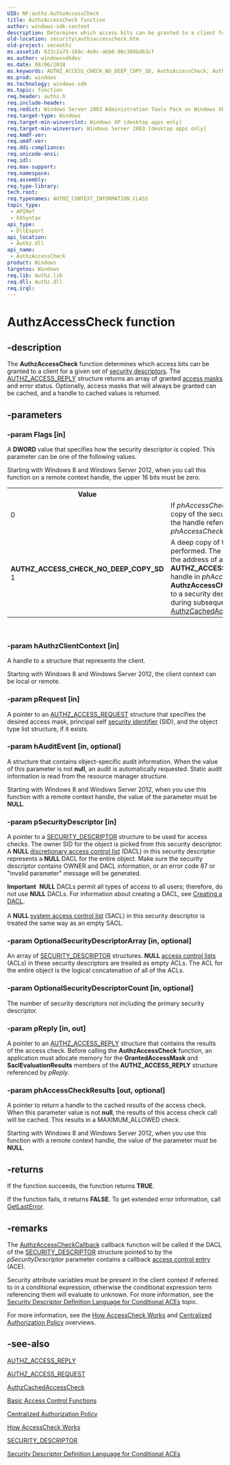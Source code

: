 ```yaml
---
UID: NF:authz.AuthzAccessCheck
title: AuthzAccessCheck function
author: windows-sdk-content
description: Determines which access bits can be granted to a client for a given set of security descriptors.
old-location: security\authzaccesscheck.htm
old-project: secauthz
ms.assetid: 633c2a73-169c-4e0c-abb6-96c360bd63cf
ms.author: windowssdkdev
ms.date: 08/06/2018
ms.keywords: AUTHZ_ACCESS_CHECK_NO_DEEP_COPY_SD, AuthzAccessCheck, AuthzAccessCheck function [Security], _win32_authzaccesscheck, authz/AuthzAccessCheck, security.authzaccesscheck
ms.prod: windows
ms.technology: windows-sdk
ms.topic: function
req.header: authz.h
req.include-header: 
req.redist: Windows Server 2003 Administration Tools Pack on Windows XP
req.target-type: Windows
req.target-min-winverclnt: Windows XP [desktop apps only]
req.target-min-winversvr: Windows Server 2003 [desktop apps only]
req.kmdf-ver: 
req.umdf-ver: 
req.ddi-compliance: 
req.unicode-ansi: 
req.idl: 
req.max-support: 
req.namespace: 
req.assembly: 
req.type-library: 
tech.root: 
req.typenames: AUTHZ_CONTEXT_INFORMATION_CLASS
topic_type:
 - APIRef
 - kbSyntax
api_type:
 - DllExport
api_location:
 - Authz.dll
api_name:
 - AuthzAccessCheck
product: Windows
targetos: Windows
req.lib: Authz.lib
req.dll: Authz.dll
req.irql: 
---
```


# AuthzAccessCheck function


## -description


The <b>AuthzAccessCheck</b> function determines which access bits can be granted to a client for a given set of <a href="https://msdn.microsoft.com/3e9d7672-2314-45c8-8178-5a0afcfd0c50">security descriptors</a>. The <a href="https://msdn.microsoft.com/7162bf80-3730-46d7-a603-2a55b969c9ba">AUTHZ_ACCESS_REPLY</a> structure returns an array of granted <a href="https://msdn.microsoft.com/0baaa937-f635-4500-8dcd-9dbbd6f4cd02">access masks</a> and error status. Optionally, access masks that will always be granted can be cached, and a handle to cached values is returned.


## -parameters




### -param Flags [in]

A <b>DWORD</b> value that specifies how the security descriptor is copied. This parameter can be one of the following values. 

Starting with Windows 8 and Windows Server 2012,  when you call this function on a remote context handle, the upper 16 bits must be zero.



<table>
<tr>
<th>Value</th>
<th>Meaning</th>
</tr>
<tr>
<td width="40%">
<dl>
<dt>0</dt>
</dl>
</td>
<td width="60%">
If <i>phAccessCheckResults</i> is not <b>NULL</b>, a  deep copy of the security descriptor is copied to the handle referenced by <i>phAccessCheckResults</i>.

</td>
</tr>
<tr>
<td width="40%"><a id="AUTHZ_ACCESS_CHECK_NO_DEEP_COPY_SD"></a><a id="authz_access_check_no_deep_copy_sd"></a><dl>
<dt><b>AUTHZ_ACCESS_CHECK_NO_DEEP_COPY_SD</b></dt>
<dt>1</dt>
</dl>
</td>
<td width="60%">
A deep copy of the security descriptor is not performed. The calling application must pass the address of an <b>AUTHZ_ACCESS_CHECK_RESULTS_HANDLE</b> handle in <i>phAccessCheckResults</i>. The <b>AuthzAccessCheck</b> function sets this handle to a security descriptor that must remain valid during subsequent calls to <a href="https://msdn.microsoft.com/8b3bb69f-7bf9-4e4a-b870-081dd92c7ee4">AuthzCachedAccessCheck</a>.

</td>
</tr>
</table>
 


### -param hAuthzClientContext [in]

A handle to a structure that represents the client.
					

Starting with Windows 8 and Windows Server 2012,  the client context can be local or remote.


### -param pRequest [in]

A pointer to an <a href="https://msdn.microsoft.com/3748075c-b31a-4669-b8a6-1a540449d8fa">AUTHZ_ACCESS_REQUEST</a> structure that specifies the desired access mask, principal self <a href="https://msdn.microsoft.com/3e9d7672-2314-45c8-8178-5a0afcfd0c50">security identifier</a> (SID), and the object type list structure, if it exists.


### -param hAuditEvent [in, optional]

A structure that contains object-specific audit information. When the value of this parameter is not <b>null</b>, an audit is automatically requested. Static audit information is read from the resource manager structure. 

Starting with Windows 8 and Windows Server 2012,  when you use this function with a remote context handle, the value of the parameter must be <b>NULL</b>.


### -param pSecurityDescriptor [in]

A pointer to a 
<a href="https://msdn.microsoft.com/653992aa-4e32-4187-b3ac-727e82bfe0b6">SECURITY_DESCRIPTOR</a> structure to be used for access checks. The owner SID for the object is picked from this security descriptor. A <b>NULL </b><a href="https://msdn.microsoft.com/d007cbb9-b547-4dc7-bc22-b526f650f7c2">discretionary access control list</a> (DACL) in this security descriptor represents a <b>NULL</b> DACL for the entire object. Make sure the security descriptor contains OWNER and DACL information, or an error code 87 or "invalid parameter" message will be generated.

<div class="alert"><b>Important</b>  <b>NULL</b> DACLs permit all types of access to all users; therefore, do not use <b>NULL</b> DACLs. For information about creating a DACL, see <a href="https://msdn.microsoft.com/f8ec202f-4f34-4123-8f3c-cfc5960b4dc2">Creating a DACL</a>.</div>
<div> </div>
 A <b>NULL </b><a href="https://msdn.microsoft.com/3e9d7672-2314-45c8-8178-5a0afcfd0c50">system access control list</a> (SACL) in this security descriptor is treated the same way as an empty SACL.
					


### -param OptionalSecurityDescriptorArray [in, optional]

An array of <a href="https://msdn.microsoft.com/653992aa-4e32-4187-b3ac-727e82bfe0b6">SECURITY_DESCRIPTOR</a> structures. <b>NULL </b><a href="https://msdn.microsoft.com/0baaa937-f635-4500-8dcd-9dbbd6f4cd02">access control lists</a> (ACLs) in these security descriptors are treated as empty ACLs. The ACL for the entire object is the logical concatenation of all of the ACLs.
					


### -param OptionalSecurityDescriptorCount [in, optional]

The number of security descriptors not including the primary security descriptor.
					


### -param pReply [in, out]

A pointer to an 
<a href="https://msdn.microsoft.com/7162bf80-3730-46d7-a603-2a55b969c9ba">AUTHZ_ACCESS_REPLY</a> structure that contains the results of the access check. Before calling the <b>AuthzAccessCheck</b> function, an application must allocate memory for the <b>GrantedAccessMask</b> and <b>SaclEvaluationResults</b> members of the <b>AUTHZ_ACCESS_REPLY</b> structure referenced by <i>pReply</i>.


### -param phAccessCheckResults [out, optional]

A pointer to return a handle to the cached results of the access check. When this parameter value is not <b>null</b>, the results of this access check call will be cached. This results in a MAXIMUM_ALLOWED check. 

Starting with Windows 8 and Windows Server 2012,  when you use this function with a remote context handle, the value of the parameter must be <b>NULL</b>.


## -returns



If the function succeeds, the function returns <b>TRUE</b>.

If the function fails, it returns <b>FALSE</b>. To get extended error information, call 
<a href="https://msdn.microsoft.com/d852e148-985c-416f-a5a7-27b6914b45d4">GetLastError</a>.




## -remarks



The <a href="https://msdn.microsoft.com/e8a510e6-0739-4765-ad07-3bcb1b9c905c">AuthzAccessCheckCallback</a> callback function will be called if the DACL of the <a href="https://msdn.microsoft.com/653992aa-4e32-4187-b3ac-727e82bfe0b6">SECURITY_DESCRIPTOR</a> structure pointed to by the <i>pSecurityDescriptor</i> parameter contains a callback <a href="https://msdn.microsoft.com/0baaa937-f635-4500-8dcd-9dbbd6f4cd02">access control entry</a> (ACE).

Security attribute variables must be present in the client context if referred to in a conditional expression, otherwise the conditional expression term referencing them will evaluate to unknown. For more information, see the <a href="https://msdn.microsoft.com/cdc3629d-c4d8-4910-8838-3bdb601f7064">Security Descriptor Definition Language for Conditional ACEs</a> topic.

For more information, see the <a href="https://msdn.microsoft.com/dc98b23e-ce42-4d4a-a285-c0b7b5e2a478">How AccessCheck Works</a> and <a href="https://msdn.microsoft.com/5A06B8D8-F14B-4D9E-9ED6-4246A26BF945">Centralized Authorization Policy</a> overviews.




## -see-also




<a href="https://msdn.microsoft.com/7162bf80-3730-46d7-a603-2a55b969c9ba">AUTHZ_ACCESS_REPLY</a>



<a href="https://msdn.microsoft.com/3748075c-b31a-4669-b8a6-1a540449d8fa">AUTHZ_ACCESS_REQUEST</a>



<a href="https://msdn.microsoft.com/8b3bb69f-7bf9-4e4a-b870-081dd92c7ee4">AuthzCachedAccessCheck</a>



<a href="authorization_functions.htm">Basic Access Control Functions</a>



<a href="https://msdn.microsoft.com/5A06B8D8-F14B-4D9E-9ED6-4246A26BF945">Centralized Authorization Policy</a>



<a href="https://msdn.microsoft.com/dc98b23e-ce42-4d4a-a285-c0b7b5e2a478">How AccessCheck Works</a>



<a href="https://msdn.microsoft.com/653992aa-4e32-4187-b3ac-727e82bfe0b6">SECURITY_DESCRIPTOR</a>



<a href="https://msdn.microsoft.com/cdc3629d-c4d8-4910-8838-3bdb601f7064">Security Descriptor Definition Language for Conditional ACEs</a>
 

 


